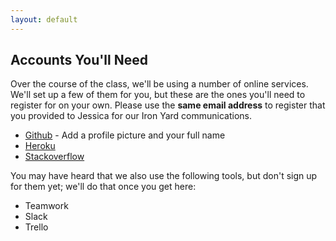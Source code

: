 ```yaml
---
layout: default
---
```


## Accounts You'll Need

Over the course of the class, we'll be using a number of online services.  We'll
set up a few of them for you, but these are the ones you'll need to register for
on your own. Please use the __same email address__ to register that you provided
to Jessica for our Iron Yard communications.

* [Github](https://github.com/) - Add a profile picture and your full name
* [Heroku](https://signup.heroku.com/identity)
* [Stackoverflow](http://stackoverflow.com/)

You may have heard that we also use the following tools, but don't sign up for them yet; we'll do that once you get here:

* Teamwork
* Slack
* Trello
